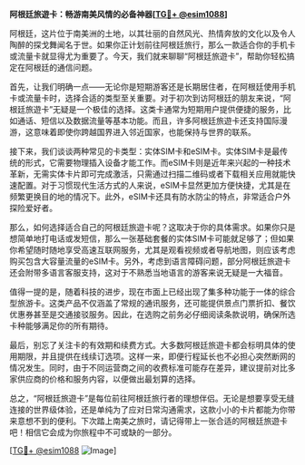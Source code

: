 **阿根廷旅遊卡：畅游南美风情的必备神器[[TG💪+ @esim1088](https://t.me/s/esim1088)]**

阿根廷，这片位于南美洲的土地，以其壮丽的自然风光、热情奔放的文化以及令人陶醉的探戈舞闻名于世。如果你正计划前往阿根廷旅行，那么一款适合你的手机卡或流量卡就显得尤为重要了。今天，我们就来聊聊“阿根廷旅遊卡”，帮助你轻松搞定在阿根廷的通信问题。

首先，让我们明确一点——无论你是短期游客还是长期居住者，在阿根廷使用手机卡或流量卡时，选择合适的类型至关重要。对于初次到访阿根廷的朋友来说，“阿根廷旅遊卡”无疑是一个极佳的选择。这类卡通常为短期用户提供便捷的服务，比如通话、短信以及数据流量等基本功能。而且，许多阿根廷旅遊卡还支持国际漫游，这意味着即使你跨越国界进入邻近国家，也能保持与世界的联系。

接下来，我们谈谈两种常见的卡类型：实体SIM卡和eSIM卡。实体SIM卡是最传统的形式，它需要物理插入设备才能工作。而eSIM卡则是近年来兴起的一种技术革新，无需实体卡片即可完成激活，只需通过扫描二维码或者下载相关应用就能快速配置。对于习惯现代生活方式的人来说，eSIM卡显然更加方便快捷，尤其是在频繁更换目的地的情况下。此外，eSIM卡还具有防水防尘的特点，非常适合户外探险爱好者。

那么，如何选择适合自己的阿根廷旅遊卡呢？这取决于你的具体需求。如果你只是想简单地打电话或发短信，那么一张基础套餐的实体SIM卡可能就足够了；但如果你希望随时随地享受高速互联网服务，尤其是观看视频或者导航地图，则应该考虑购买包含大容量流量的eSIM卡。另外，考虑到语言障碍问题，部分阿根廷旅遊卡还会附带多语言客服支持，这对于不熟悉当地语言的游客来说无疑是一大福音。

值得一提的是，随着科技的进步，现在市面上已经出现了集多种功能于一体的综合型旅游卡。这类产品不仅涵盖了常规的通讯服务，还可能提供景点门票折扣、餐饮优惠券甚至是交通接驳服务。因此，在选购之前务必仔细阅读条款说明，确保所选卡种能够满足你的所有期待。

最后，别忘了关注卡的有效期和续费方式。大多数阿根廷旅遊卡都会标明具体的使用期限，并且提供在线续订选项。这样一来，即便行程延长也不必担心突然断网的情况发生。同时，由于不同运营商之间的收费标准可能存在差异，建议提前对比多家供应商的价格和服务内容，以便做出最划算的选择。

总之，“阿根廷旅遊卡”是每位前往阿根廷旅行者的理想伴侣。无论是想要享受无缝连接的世界级体验，还是单纯为了应对日常沟通需求，这款小小的卡片都能为你带来意想不到的便利。下次踏上南美之旅时，请记得带上一张合适的阿根廷旅遊卡吧！相信它会成为你旅程中不可或缺的一部分。

[[TG💪+ @esim1088](https://t.me/s/esim1088) ![Image](https://i.postimg.cc/4NQfJmqS/Snipaste-2025-05-13-00-14-12.png)]